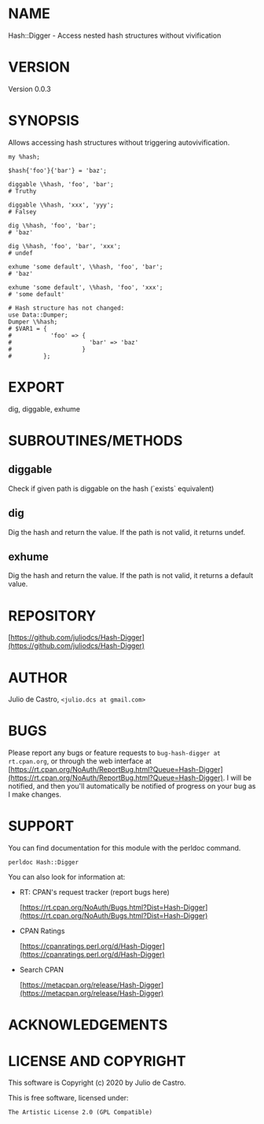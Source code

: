 # NAME

Hash::Digger - Access nested hash structures without vivification

# VERSION

Version 0.0.3

# SYNOPSIS

Allows accessing hash structures without triggering autovivification.

    my %hash;

    $hash{'foo'}{'bar'} = 'baz';

    diggable \%hash, 'foo', 'bar';
    # Truthy

    diggable \%hash, 'xxx', 'yyy';
    # Falsey

    dig \%hash, 'foo', 'bar';
    # 'baz'

    dig \%hash, 'foo', 'bar', 'xxx';
    # undef

    exhume 'some default', \%hash, 'foo', 'bar';
    # 'baz'

    exhume 'some default', \%hash, 'foo', 'xxx';
    # 'some default'

    # Hash structure has not changed:
    use Data::Dumper;
    Dumper \%hash;
    # $VAR1 = {
    #           'foo' => {
    #                      'bar' => 'baz'
    #                    }
    #         };

# EXPORT

dig, diggable, exhume

# SUBROUTINES/METHODS

## diggable

Check if given path is diggable on the hash (\`exists\` equivalent)

## dig

Dig the hash and return the value. If the path is not valid, it returns undef.

## exhume

Dig the hash and return the value. If the path is not valid, it returns a default value.

# REPOSITORY

[https://github.com/juliodcs/Hash-Digger](https://github.com/juliodcs/Hash-Digger)

# AUTHOR

Julio de Castro, `<julio.dcs at gmail.com>`

# BUGS

Please report any bugs or feature requests to `bug-hash-digger at rt.cpan.org`, or through
the web interface at [https://rt.cpan.org/NoAuth/ReportBug.html?Queue=Hash-Digger](https://rt.cpan.org/NoAuth/ReportBug.html?Queue=Hash-Digger).  I will be notified, and then you'll
automatically be notified of progress on your bug as I make changes.

# SUPPORT

You can find documentation for this module with the perldoc command.

    perldoc Hash::Digger

You can also look for information at:

- RT: CPAN's request tracker (report bugs here)

    [https://rt.cpan.org/NoAuth/Bugs.html?Dist=Hash-Digger](https://rt.cpan.org/NoAuth/Bugs.html?Dist=Hash-Digger)

- CPAN Ratings

    [https://cpanratings.perl.org/d/Hash-Digger](https://cpanratings.perl.org/d/Hash-Digger)

- Search CPAN

    [https://metacpan.org/release/Hash-Digger](https://metacpan.org/release/Hash-Digger)

# ACKNOWLEDGEMENTS

# LICENSE AND COPYRIGHT

This software is Copyright (c) 2020 by Julio de Castro.

This is free software, licensed under:

    The Artistic License 2.0 (GPL Compatible)
